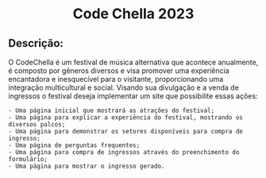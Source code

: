 <h1 align="Center">Code Chella 2023</h1>

<h2>Descrição:</h2>

O CodeChella é um festival de música alternativa que acontece anualmente, é composto por gêneros diversos e visa 
promover uma experiência encantadora e inesquecível para o visitante, proporcionando uma integração multicultural e social. 
Visando sua divulgação e a venda de ingressos o festival deseja implementar um site que possibilite essas ações:

    - Uma página inicial que mostrará as atrações do festival;
    - Uma página para explicar a experiência do festival, mostrando os diversos palcos;
    - Uma página para demonstrar os setores disponíveis para compra de ingresso;
    - Uma página de perguntas frequentes;
    - Uma página para compra de ingressos através do preenchimento do formulário;
    - Uma página para mostrar o ingresso gerado.
